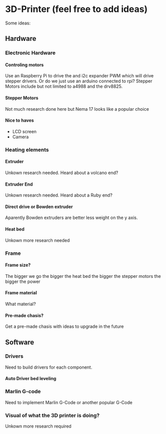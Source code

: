 # 3D-Printer (feel free to add ideas)
Some ideas:

## Hardware
### Electronic Hardware

#### Controling motors
Use an Raspberry Pi to drive the and i2c expander PWM which will drive stepper drivers. Or do we just use an arduino connected to rpi? Stepper Motors include but not limited to a4988 and the drv8825. 

#### Stepper Motors
Not much research done here but Nema 17 looks like a popular choice

#### Nice to haves 
- LCD screen
- Camera


### Heating elements

#### Extruder 
Unkown research needed. Heard about a volcano end?

#### Extruder End
Unkown research needed. Heard about a Ruby end?

#### Direct drive or Bowden extruder
Aparently Bowden extruders are better less weight on the y axis.

#### Heat bed
Unkown more research needed

### Frame
#### Frame size?
The bigger we go the bigger the heat bed the bigger the stepper motors the bigger the power

#### Frame material 
What material?

#### Pre-made chasis?
Get a pre-made chasis with ideas to upgrade in the future


## Software
### Drivers
Need to build drivers for each component.
#### Auto Driver bed leveling 

### Marlin G-code
Need to implement Marlin G-Code or another popular G-Code

### Visual of what the 3D printer is doing?
Unkown more research required
